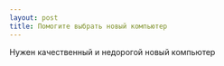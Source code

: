 ```yaml
---
layout: post 
title: Помогите выбрать новый компьютер 
--- 
```

Нужен качественный и недорогой новый компьютер